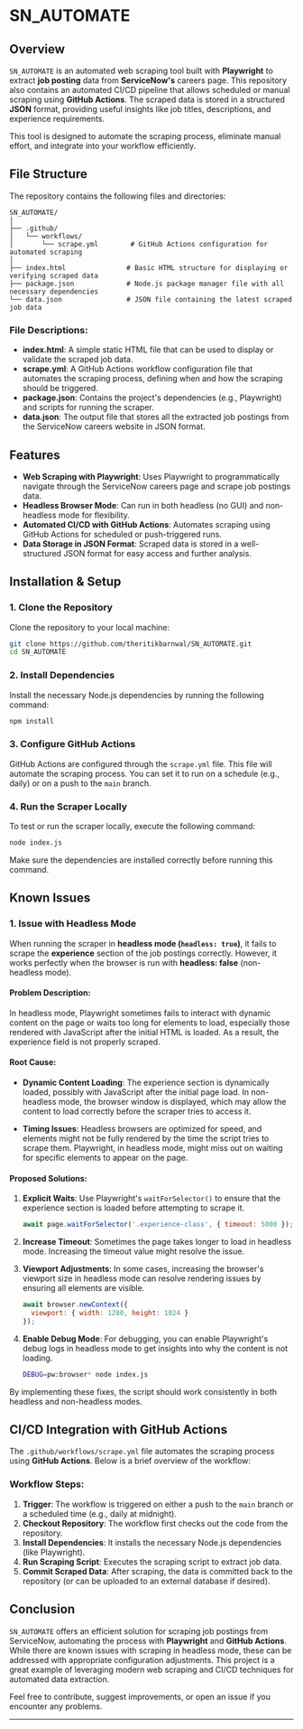 # SN\_AUTOMATE

## Overview

`SN_AUTOMATE` is an automated web scraping tool built with **Playwright** to extract **job posting** data from **ServiceNow's** careers page. This repository also contains an automated CI/CD pipeline that allows scheduled or manual scraping using **GitHub Actions**. The scraped data is stored in a structured **JSON** format, providing useful insights like job titles, descriptions, and experience requirements.

This tool is designed to automate the scraping process, eliminate manual effort, and integrate into your workflow efficiently.

## File Structure

The repository contains the following files and directories:

```
SN_AUTOMATE/
│
├── .github/
│   └── workflows/
│       └── scrape.yml        # GitHub Actions configuration for automated scraping
│
├── index.html               # Basic HTML structure for displaying or verifying scraped data
├── package.json             # Node.js package manager file with all necessary dependencies
└── data.json                # JSON file containing the latest scraped job data
```

### File Descriptions:

* **index.html**: A simple static HTML file that can be used to display or validate the scraped job data.
* **scrape.yml**: A GitHub Actions workflow configuration file that automates the scraping process, defining when and how the scraping should be triggered.
* **package.json**: Contains the project's dependencies (e.g., Playwright) and scripts for running the scraper.
* **data.json**: The output file that stores all the extracted job postings from the ServiceNow careers website in JSON format.

## Features

* **Web Scraping with Playwright**: Uses Playwright to programmatically navigate through the ServiceNow careers page and scrape job postings data.
* **Headless Browser Mode**: Can run in both headless (no GUI) and non-headless mode for flexibility.
* **Automated CI/CD with GitHub Actions**: Automates scraping using GitHub Actions for scheduled or push-triggered runs.
* **Data Storage in JSON Format**: Scraped data is stored in a well-structured JSON format for easy access and further analysis.

## Installation & Setup

### 1. Clone the Repository

Clone the repository to your local machine:

```bash
git clone https://github.com/theritikbarnwal/SN_AUTOMATE.git
cd SN_AUTOMATE
```

### 2. Install Dependencies

Install the necessary Node.js dependencies by running the following command:

```bash
npm install
```

### 3. Configure GitHub Actions

GitHub Actions are configured through the `scrape.yml` file. This file will automate the scraping process. You can set it to run on a schedule (e.g., daily) or on a push to the `main` branch.

### 4. Run the Scraper Locally

To test or run the scraper locally, execute the following command:

```bash
node index.js
```

Make sure the dependencies are installed correctly before running this command.

## Known Issues

### 1. Issue with Headless Mode

When running the scraper in **headless mode (`headless: true`)**, it fails to scrape the **experience** section of the job postings correctly. However, it works perfectly when the browser is run with **headless: false** (non-headless mode).

#### Problem Description:

In headless mode, Playwright sometimes fails to interact with dynamic content on the page or waits too long for elements to load, especially those rendered with JavaScript after the initial HTML is loaded. As a result, the experience field is not properly scraped.

#### Root Cause:

* **Dynamic Content Loading**: The experience section is dynamically loaded, possibly with JavaScript after the initial page load. In non-headless mode, the browser window is displayed, which may allow the content to load correctly before the scraper tries to access it.

* **Timing Issues**: Headless browsers are optimized for speed, and elements might not be fully rendered by the time the script tries to scrape them. Playwright, in headless mode, might miss out on waiting for specific elements to appear on the page.

#### Proposed Solutions:

1. **Explicit Waits**: Use Playwright's `waitForSelector()` to ensure that the experience section is loaded before attempting to scrape it.

   ```js
   await page.waitForSelector('.experience-class', { timeout: 5000 });
   ```

2. **Increase Timeout**: Sometimes the page takes longer to load in headless mode. Increasing the timeout value might resolve the issue.

3. **Viewport Adjustments**: In some cases, increasing the browser's viewport size in headless mode can resolve rendering issues by ensuring all elements are visible.

   ```js
   await browser.newContext({
     viewport: { width: 1280, height: 1024 }
   });
   ```

4. **Enable Debug Mode**: For debugging, you can enable Playwright's debug logs in headless mode to get insights into why the content is not loading.

   ```bash
   DEBUG=pw:browser* node index.js
   ```

By implementing these fixes, the script should work consistently in both headless and non-headless modes.

## CI/CD Integration with GitHub Actions

The `.github/workflows/scrape.yml` file automates the scraping process using **GitHub Actions**. Below is a brief overview of the workflow:

### Workflow Steps:

1. **Trigger**: The workflow is triggered on either a push to the `main` branch or a scheduled time (e.g., daily at midnight).
2. **Checkout Repository**: The workflow first checks out the code from the repository.
3. **Install Dependencies**: It installs the necessary Node.js dependencies (like Playwright).
4. **Run Scraping Script**: Executes the scraping script to extract job data.
5. **Commit Scraped Data**: After scraping, the data is committed back to the repository (or can be uploaded to an external database if desired).

## Conclusion

`SN_AUTOMATE` offers an efficient solution for scraping job postings from ServiceNow, automating the process with **Playwright** and **GitHub Actions**. While there are known issues with scraping in headless mode, these can be addressed with appropriate configuration adjustments. This project is a great example of leveraging modern web scraping and CI/CD techniques for automated data extraction.

Feel free to contribute, suggest improvements, or open an issue if you encounter any problems.

---
